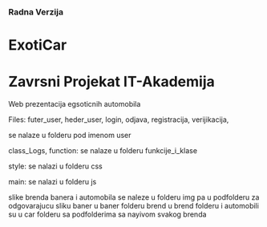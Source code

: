 ### Radna Verzija

# ExotiCar
# Zavrsni Projekat IT-Akademija

Web prezentacija egsoticnih automobila


Files:
futer_user,
heder_user,
login,
odjava,
registracija,
verijikacija, 

se nalaze u folderu pod imenom user

class_Logs, 
function:
se nalaze u folderu funkcije_i_klase

style:
se nalazi u folderu css

main:
se nalazi u folderu js

slike brenda banera i automobila se naleze u folderu img pa u podfolderu za odgovarajucu sliku baner u baner folderu brend u brend folderu i automobili su u car folderu sa podfolderima sa nayivom svakog brenda

